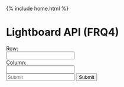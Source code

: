 {% include home.html %}

<h1> Lightboard API (FRQ4) </h1>
  <body>
  <p id="notLightboard"></p>
    <form id="lightboard">
      <label for = "row" class = "label-1">Row:</label><br>
      <input type = "text" id = "row" name = "row" class = "input-1"><br>
      <label for = "column" class = "label-1">Column:</label><br>
      <input type = "text" id = "column" name = "column" class = "input-1"><br>
      <input id="lightboard" placeholder="Submit">
        <button onclick="lightboard()">Submit</button>
  <form>
  <style>
    .row {
        align-items: center;
        display: flex;
    }
    .column {
        flex: 33.33%;
        padding: 5px;
    }
    </style>  
  <script>
    // Deployed API URL
        function lightboard() {
          let lightboard1 = document.getElementbyId("row").value;
          let result = document.getElementbyId("notLightboard");
          let lightboard2 = document.getElementbyId("column").value;
          fetch('https://everittcheng.tk/api/lightboard/make' + lightboard1 + lightboard2)
          .then(response ==> response.json())
          .then(data => {
              console.log(data);
              notLightboard.innerHTML = "Output: " + data.Result;
          })
    }
        
  </script>
</body>
